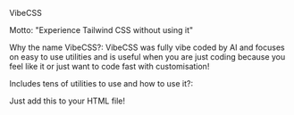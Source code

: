 VibeCSS

Motto: "Experience Tailwind CSS without using it"

Why the name VibeCSS?: VibeCSS was fully vibe coded by AI and focuses on easy to use utilities and is useful when you are just coding because you feel like it or just want to code fast with customisation!

Includes tens of utilities to use and how to use it?:

Just add this to your HTML file! 

<p> <link rel="stylesheet" href="https://cdn.jsdelivr.net/gh/adeel26in/VibeCSS@v1.0.0/vibecss.css"> </p>
